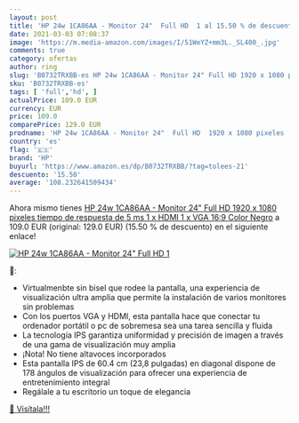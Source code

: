 ```yaml
---
layout: post
title: 'HP 24w 1CA86AA - Monitor 24"  Full HD  1 al 15.50 % de descuento'
date: 2021-03-03 07:08:37
image: 'https://m.media-amazon.com/images/I/51WeYZ+mm3L._SL400_.jpg'
comments: true
category: ofertas
author: ring
slug: 'B0732TRXBB-es HP 24w 1CA86AA - Monitor 24" Full HD 1920 x 1080 pixeles...'
sku: 'B0732TRXBB-es'
tags: [ 'full','hd', ]
actualPrice: 109.0 EUR
currency: EUR
price: 109.0
comparePrice: 129.0 EUR
prodname: 'HP 24w 1CA86AA - Monitor 24"  Full HD  1920 x 1080 pixeles  tiempo de respuesta de 5 ms  1 x HDMI  1 x VGA  16:9   Color Negro'
country: 'es'
flag: '🇪🇸'
brand: 'HP'
buyurl: 'https://www.amazon.es/dp/B0732TRXBB/?tag=tolees-21'
descuento: '15.50'
average: '108.232641509434'
---
```


Ahora mismo tienes [HP 24w 1CA86AA - Monitor 24"  Full HD  1920 x 1080 pixeles  tiempo de respuesta de 5 ms  1 x HDMI  1 x VGA  16:9   Color Negro](https://www.amazon.es/dp/B0732TRXBB/?tag=tolees-21) a 109.0 EUR (original: 129.0 EUR) (15.50 %  de descuento) en el siguiente enlace!

[![HP 24w 1CA86AA - Monitor 24"  Full HD  1](https://m.media-amazon.com/images/I/51WeYZ+mm3L._SL400_.jpg)](https://www.amazon.es/dp/B0732TRXBB/?tag=tolees-21)

🔎:

- Virtualmenbte sin bisel que rodee la pantalla, una experiencia de visualización ultra amplia que permite la instalación de varios monitores sin problemas
- Con los puertos VGA y HDMI, esta pantalla hace que conectar tu ordenador portátil o pc de sobremesa sea una tarea sencilla y fluida
- La tecnología IPS garantiza uniformidad y precisión de imagen a través de una gama de visualización muy amplia
- ¡Nota! No tiene altavoces incorporados
- Esta pantalla IPS de 60.4 cm (23,8 pulgadas) en diagonal dispone de 178 ángulos de visualización para ofrecer una experiencia de entretenimiento integral
- Regálale a tu escritorio un toque de elegancia

[🛒 Visítala!!!](https://www.amazon.es/dp/B0732TRXBB/?tag=tolees-21)
